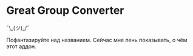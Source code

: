 # Great Group Converter

¯\\\_(ツ)_/¯

Пофантазируйте над названием. Сейчас мне лень показывать, о чём этот аддон.
